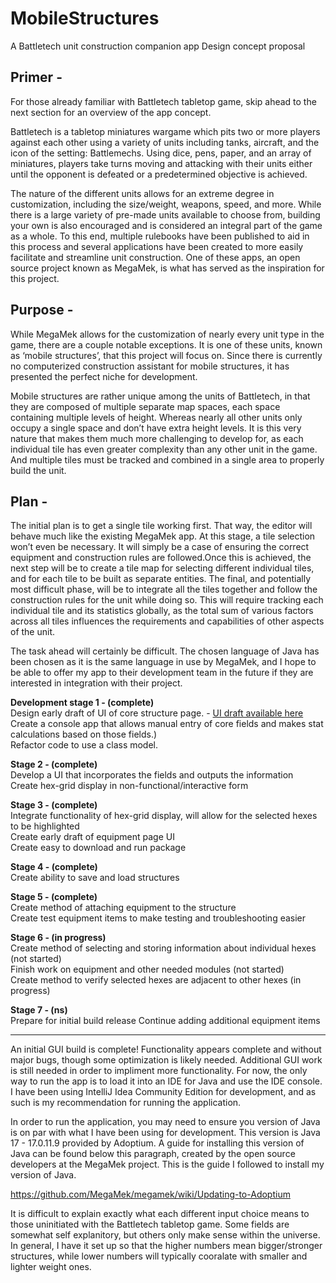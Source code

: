 # MobileStructures

A Battletech unit construction companion app
Design concept proposal

## Primer - 

For those already familiar with Battletech tabletop game, skip ahead to the next section for an overview of the app concept.

Battletech is a tabletop miniatures wargame which pits two or more players against each other using a variety of units including tanks, aircraft, and the icon of the setting: Battlemechs. Using dice, pens, paper, and an array of miniatures, players take turns moving and attacking with their units either until the opponent is defeated or a predetermined objective is achieved.

The nature of the different units allows for an extreme degree in customization, including the size/weight, weapons, speed, and more. While there is a large variety of pre-made units available to choose from, building your own is also encouraged and is considered an integral part of the game as a whole. To this end, multiple rulebooks have been published to aid in this process and several applications have been created to more easily facilitate and streamline unit construction. One of these apps, an open source project known as MegaMek, is what has served as the inspiration for this project.

## Purpose -

While MegaMek allows for the customization of nearly every unit type in the game, there are a couple notable exceptions. It is one of these units, known as ‘mobile structures’, that this project will focus on. Since there is currently no computerized construction assistant for mobile structures, it has presented the perfect niche for development.

Mobile structures are rather unique among the units of Battletech, in that they are composed of multiple separate map spaces, each space containing multiple levels of height. Whereas nearly all other units only occupy a single space and don’t have extra height levels. It is this very nature that makes them much more challenging to develop for, as each individual tile has even greater complexity than any other unit in the game. And multiple tiles must be tracked and combined in a single area to properly build the unit.

## Plan -

The initial plan is to get a single tile working first. That way, the editor will behave much like the existing MegaMek app. At this stage, a tile selection won’t even be necessary. It will simply be a case of ensuring the correct equipment and construction rules are followed.Once this is achieved, the next step will be to create a tile map for selecting different individual tiles, and for each tile to be built as separate entities. The final, and potentially most difficult phase, will be to integrate all the tiles together and follow the construction rules for the unit while doing so. This will require tracking each individual tile and its statistics globally, as the total sum of various factors across all tiles influences the requirements and capabilities of other aspects of the unit.

The task ahead will certainly be difficult. The chosen language of Java has been chosen as it is the same language in use by MegaMek, and I hope to be able to offer my app to their development team in the future if they are interested in integration with their project.

**Development stage 1 - (complete)**\
	Design early draft of UI of core structure page. - [UI draft available here](https://drive.google.com/file/d/1-miPgra_FQU7BXWDseNzAxUhhfAG6j2m/view?usp=sharing)\
	Create a console app that allows manual entry of core fields and makes stat calculations based on those fields.)\
 	Refactor code to use a class model.

**Stage 2 - (complete)**\
	Develop a UI that incorporates the fields and outputs the information\
	Create hex-grid display in non-functional/interactive form

**Stage 3 - (complete)**\
	Integrate functionality of hex-grid display, will allow for the selected hexes to be highlighted\
	Create early draft of equipment page UI\
 	Create easy to download and run package

**Stage 4 - (complete)**\
	Create ability to save and load structures

**Stage 5 - (complete)**\
	Create method of attaching equipment to the structure\
	Create test equipment items to make testing and troubleshooting easier

**Stage 6 - (in progress)**\
	Create method of selecting and storing information about individual hexes (not started)\
	Finish work on equipment and other needed modules (not started)\
 	Create method to verify selected hexes are adjacent to other hexes (in progress)

 **Stage 7 - (ns)**\
 	Prepare for initial build release
	Continue adding additional equipment items

 ***

An initial GUI build is complete! Functionality appears complete and without major bugs, though some optimization is likely needed. Additional GUI work is still needed in order to impliment more functionality. For now, the only way to run the app is to load it into an IDE for Java and use the IDE console. I have been using IntelliJ Idea Community Edition for development, and as such is my recommendation for running the application.

In order to run the application, you may need to ensure you version of Java is on par with what I have been using for development. This version is Java 17 - 17.0.11.9 provided by Adoptium. A guide for installing this version of Java can be found below this paragraph, created by the open source developers at the MegaMek project. This is the guide I followed to install my version of Java.

https://github.com/MegaMek/megamek/wiki/Updating-to-Adoptium

It is difficult to explain exactly what each different input choice means to those uninitiated with the Battletech tabletop game. Some fields are somewhat self explanitory, but others only make sense within the universe. In general, I have it set up so that the higher numbers mean bigger/stronger structures, while lower numbers will typically cooralate with smaller and lighter weight ones.
